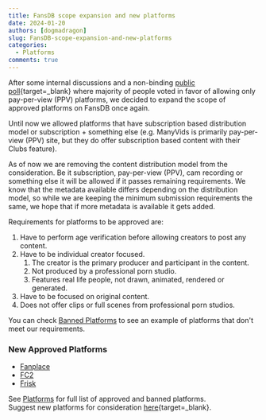 ```yaml
---
title: FansDB scope expansion and new platforms
date: 2024-01-20
authors: [dogmadragon]
slug: FansDB-scope-expansion-and-new-platforms
categories:
  - Platforms
comments: true
---
```


After some internal discussions and a non-binding [public poll](https://cryptpad.fr/form/#/2/form/view/zOFbyYyRd+vD6zAq7r9QEBmP6wpbHUL9LTNw4G4yFTI/){target=_blank} where majority of people voted in favor of allowing only pay-per-view (PPV) platforms, we decided to expand the scope of approved platforms on FansDB once again.

<!-- more -->

Until now we allowed platforms that have subscription based distribution model or subscription + something else (e.g. ManyVids is primarily pay-per-view (PPV) site, but they do offer subscription based content with their Clubs feature). 

As of now we are removing the content distribution model from the consideration. Be it subscription, pay-per-view (PPV), cam recording or something else it will be allowed if it passes remaining requirements. We know that the metadata available differs depending on the distribution model, so while we are keeping the minimum submission requirements the same, we hope that if more metadata is available it gets added. 

Requirements for platforms to be approved are:

1. Have to perform age verification before allowing creators to post any content.
2. Have to be individual creator focused. 
    1. The creator is the primary producer and participant in the content. 
    2. Not produced by a professional porn studio. 
    3. Features real life people, not drawn, animated, rendered or generated. 
3. Have to be focused on original content.
4. Does not offer clips or full scenes from professional porn studios.

You can check [Banned Platforms](/platforms#banned-platforms) to see an example of platforms that don't meet our requirements.  

### New Approved Platforms

- [Fanplace](/platforms#fanplace)
- [FC2](/platforms#fc2)
- [Frisk](/platforms#frisk)


See [Platforms](/platforms) for full list of approved and banned platforms.  
Suggest new platforms for consideration [here](https://cryptpad.fr/sheet/#/2/sheet/edit/6DWaSIONfZN4Ty0S2+nEpT6q/){target=_blank}.